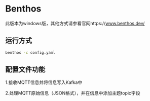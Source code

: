 # Benthos
此版本为windows版，其他方式请参看官网https://www.benthos.dev/

## 运行方式

```bash
benthos -c config.yaml
```

## 配置文件功能

1.接收MQTT信息并将信息写入Kafka中

2.处理MQTT原始信息（JSON格式），并在信息中添加主题topic字段